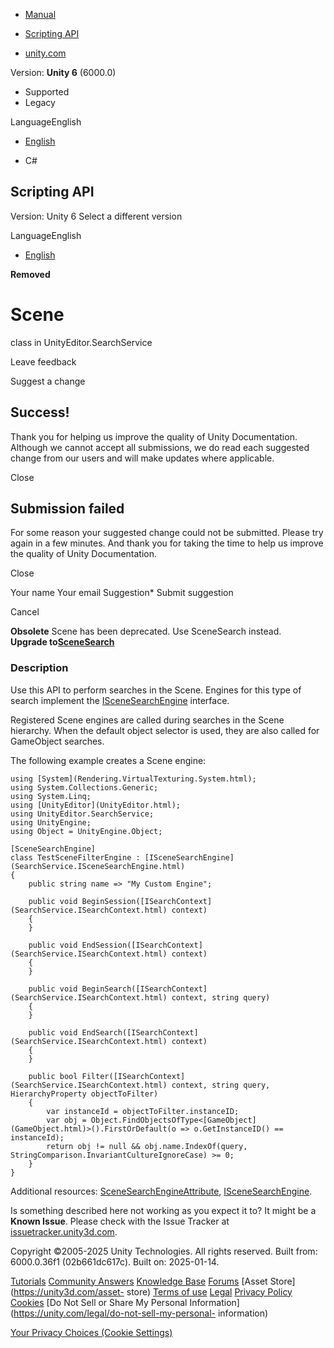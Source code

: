 [ ]()

  * [Manual](../Manual/index.html)
  * [Scripting API](../ScriptReference/index.html)

  * [unity.com](https://unity.com/)

Version: **Unity 6** (6000.0)

  * Supported
  * Legacy

LanguageEnglish

  * [English]()

  * C#

[ ](https://docs.unity3d.com)

## Scripting API

Version: Unity 6 Select a different version

LanguageEnglish

  * [English]()

**Removed**  

# Scene

class in UnityEditor.SearchService

Leave feedback

Suggest a change

## Success!

Thank you for helping us improve the quality of Unity Documentation. Although
we cannot accept all submissions, we do read each suggested change from our
users and will make updates where applicable.

Close

## Submission failed

For some reason your suggested change could not be submitted. Please <a>try
again</a> in a few minutes. And thank you for taking the time to help us
improve the quality of Unity Documentation.

Close

Your name Your email Suggestion* Submit suggestion

Cancel

[ ]()

**Obsolete** Scene has been deprecated. Use SceneSearch instead.  
**Upgrade to[SceneSearch](SceneSearch.html)**

### Description

Use this API to perform searches in the Scene. Engines for this type of search
implement the [ISceneSearchEngine](SearchService.ISceneSearchEngine.html)
interface.

Registered Scene engines are called during searches in the Scene hierarchy.
When the default object selector is used, they are also called for GameObject
searches.  
  
The following example creates a Scene engine:

    
    
    using [System](Rendering.VirtualTexturing.System.html);
    using System.Collections.Generic;
    using System.Linq;
    using [UnityEditor](UnityEditor.html);
    using UnityEditor.SearchService;
    using UnityEngine;
    using Object = UnityEngine.Object;  
      
    [SceneSearchEngine]
    class TestSceneFilterEngine : [ISceneSearchEngine](SearchService.ISceneSearchEngine.html)
    {
        public string name => "My Custom Engine";  
      
        public void BeginSession([ISearchContext](SearchService.ISearchContext.html) context)
        {
        }  
      
        public void EndSession([ISearchContext](SearchService.ISearchContext.html) context)
        {
        }  
      
        public void BeginSearch([ISearchContext](SearchService.ISearchContext.html) context, string query)
        {
        }  
      
        public void EndSearch([ISearchContext](SearchService.ISearchContext.html) context)
        {
        }  
      
        public bool Filter([ISearchContext](SearchService.ISearchContext.html) context, string query, HierarchyProperty objectToFilter)
        {
            var instanceId = objectToFilter.instanceID;
            var obj = Object.FindObjectsOfType<[GameObject](GameObject.html)>().FirstOrDefault(o => o.GetInstanceID() == instanceId);
            return obj != null && obj.name.IndexOf(query, StringComparison.InvariantCultureIgnoreCase) >= 0;
        }
    }
    

Additional resources:
[SceneSearchEngineAttribute](SearchService.SceneSearchEngineAttribute.html),
[ISceneSearchEngine](SearchService.ISceneSearchEngine.html).

Is something described here not working as you expect it to? It might be a
**Known Issue**. Please check with the Issue Tracker at
[issuetracker.unity3d.com](https://issuetracker.unity3d.com).

Copyright ©2005-2025 Unity Technologies. All rights reserved. Built from:
6000.0.36f1 (02b661dc617c). Built on: 2025-01-14.

[Tutorials](https://unity3d.com/learn) [Community
Answers](https://answers.unity3d.com) [Knowledge
Base](https://support.unity3d.com/hc/en-us)
[Forums](https://forum.unity3d.com) [Asset Store](https://unity3d.com/asset-
store) [Terms of use](https://docs.unity3d.com/Manual/TermsOfUse.html)
[Legal](https://unity.com/legal) [Privacy
Policy](https://unity.com/legal/privacy-policy)
[Cookies](https://unity.com/legal/cookie-policy) [Do Not Sell or Share My
Personal Information](https://unity.com/legal/do-not-sell-my-personal-
information)

[Your Privacy Choices (Cookie Settings)](javascript:void\(0\);)


